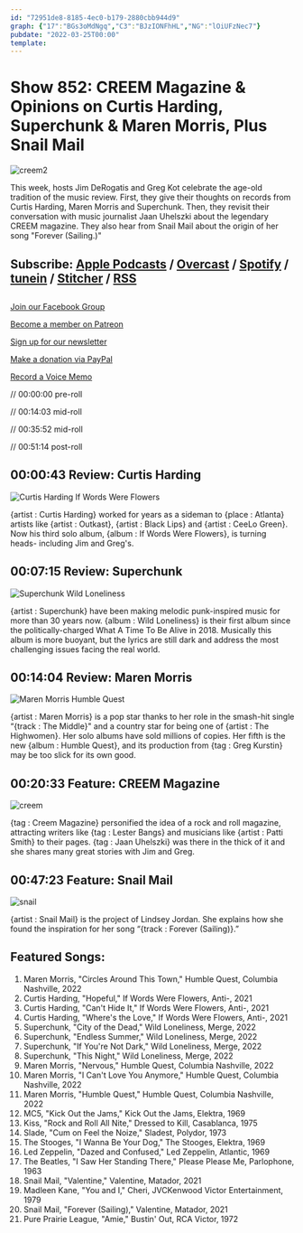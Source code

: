 ```yaml
---
id: "72951de8-8185-4ec0-b179-2880cbb944d9"
graph: {"17":"BGs3oMdNgq","C3":"BJzIONFhHL","NG":"lOiUFzNec7"}
pubdate: "2022-03-25T00:00"
template: 
---
```






# Show 852: CREEM Magazine & Opinions on Curtis Harding, Superchunk & Maren Morris, Plus Snail Mail

![creem2](https://static.soundopinions.org/images/2022/creem2.jpeg)

This week, hosts Jim DeRogatis and Greg Kot celebrate the age-old tradition of the music review. First, they give their thoughts on records from Curtis Harding, Maren Morris and Superchunk. Then, they revisit their conversation with music journalist Jaan Uhelszki about the legendary CREEM magazine. They also hear from Snail Mail about the origin of her song "Forever (Sailing.)"



## Subscribe: [Apple Podcasts](https://itunes.apple.com/us/podcast/sound-opinions/id94793843) / [Overcast](https://overcast.fm/itunes94793843/sound-opinions) / [Spotify](https://open.spotify.com/show/1kNR8YL7TBrQuRxDdS4wtU) / [tunein](https://tunein.com/podcasts/Music-Podcasts/Sound-Opinions-p60273/) / [Stitcher](http://www.stitcher.com/podcast/sound-opinions) / [RSS](https://feeds.simplecast.com/Nn6fjnB0)



## 

[Join our Facebook Group](https://bit.ly/3sivr9T)

[Become a member on Patreon](https://bit.ly/3slWZvc)

[Sign up for our newsletter](https://bit.ly/3eEvRnG)

[Make a donation via PayPal](https://bit.ly/3dmt9lU)

[Record a Voice Memo](https://bit.ly/2RyD5Ah)

// 00:00:00 pre-roll

// 00:14:03 mid-roll

// 00:35:52 mid-roll

// 00:51:14 post-roll



## 00:00:43 Review: Curtis Harding

![Curtis Harding If Words Were Flowers](https://static.soundopinions.org/assets/852/171.jpg)

{artist : Curtis Harding} worked for years as a sideman to {place : Atlanta} artists like {artist : Outkast}, {artist : Black Lips} and {artist : CeeLo Green}. Now his third solo album, {album : If Words Were Flowers}, is turning heads- including Jim and Greg's.



## 00:07:15 Review: Superchunk

![Superchunk Wild Loneliness](https://static.soundopinions.org/assets/852/C34.jpg)

{artist : Superchunk} have been making melodic punk-inspired music for more than 30 years now. {album : Wild Loneliness} is their first album since the politically-charged What A Time To Be Alive in 2018. Musically this album is more buoyant, but the lyrics are still dark and address the most challenging issues facing the real world.



## 00:14:04 Review: Maren Morris

![Maren Morris Humble Quest](https://static.soundopinions.org/assets/852/NG1.jpg)

{artist : Maren Morris} is a pop star thanks to her role in the smash-hit single “{track : The Middle}" and a country star for being one of {artist : The Highwomen}. Her solo albums have sold millions of copies. Her fifth is the new {album : Humble Quest}, and its production from {tag : Greg Kurstin} may be too slick for its own good.



## 00:20:33 Feature: CREEM Magazine

![creem](https://static.soundopinions.org/images/2022/creem.jpeg)

{tag : Creem Magazine} personified the idea of a rock and roll magazine, attracting writers like {tag : Lester Bangs} and musicians like {artist : Patti Smith} to their pages. {tag : Jaan Uhelszki} was there in the thick of it and she shares many great stories with Jim and Greg.



## 00:47:23 Feature: Snail Mail

![snail](https://static.soundopinions.org/images/2022/snail.jpeg)

{artist : Snail Mail} is the project of Lindsey Jordan. She explains how she found the inspiration for her song “{track : Forever (Sailing)}.”



## Featured Songs:

1. Maren Morris, "Circles Around This Town," Humble Quest, Columbia Nashville, 2022
2. Curtis Harding, "Hopeful," If Words Were Flowers, Anti-, 2021
3. Curtis Harding, "Can't Hide It," If Words Were Flowers, Anti-, 2021
4. Curtis Harding, "Where's the Love," If Words Were Flowers, Anti-, 2021
5. Superchunk, "City of the Dead," Wild Loneliness, Merge, 2022
6. Superchunk, "Endless Summer," Wild Loneliness, Merge, 2022
7. Superchunk, "If You're Not Dark," Wild Loneliness, Merge, 2022
8. Superchunk, "This Night," Wild Loneliness, Merge, 2022
9. Maren Morris, "Nervous," Humble Quest, Columbia Nashville, 2022
10. Maren Morris, "I Can't Love You Anymore," Humble Quest, Columbia Nashville, 2022
11. Maren Morris, "Humble Quest," Humble Quest, Columbia Nashville, 2022
12. MC5, "Kick Out the Jams," Kick Out the Jams, Elektra, 1969
13. Kiss, "Rock and Roll All Nite," Dressed to Kill, Casablanca, 1975
14. Slade, "Cum on Feel the Noize," Sladest, Polydor, 1973
15. The Stooges, "I Wanna Be Your Dog," The Stooges, Elektra, 1969
16. Led Zeppelin, "Dazed and Confused," Led Zeppelin, Atlantic, 1969
17. The Beatles, "I Saw Her Standing There," Please Please Me, Parlophone, 1963
18. Snail Mail, "Valentine," Valentine, Matador, 2021
19. Madleen Kane, "You and I," Cheri, JVCKenwood Victor Entertainment, 1979
20. Snail Mail, "Forever (Sailing)," Valentine, Matador, 2021
21. Pure Prairie League, "Amie," Bustin' Out, RCA Victor, 1972